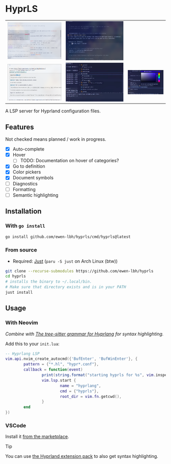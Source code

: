 # HyprLS 

<table>
<tr>
	<td> <img src="./demo-completion.png">
	<td> <img src="./demo-hover.png">
</tr>
<tr>
	<td> <img src="./demo-hover-keyword.png">
	<td> <img src="./demo-symbols.png">
	<td> <img src="./demo-colors.png">
</tr>
</table>

A LSP server for Hyprland configuration files.

## Features

Not checked means planned / work in progress.

- [x] Auto-complete
- [x] Hover
  - [ ] TODO: Documentation on hover of categories?
- [x] Go to definition
- [x] Color pickers
- [x] Document symbols
- [ ] Diagnostics
- [ ] Formatting
- [ ] Semantic highlighting

## Installation

### With `go install`

```sh
go install github.com/ewen-lbh/hyprls/cmd/hyprls@latest
```

### From source

- Required: [Just](https://just.systems) (`paru -S just` on Arch Linux (btw))

```sh
git clone --recurse-submodules https://github.com/ewen-lbh/hyprls
cd hyprls
# installs the binary to ~/.local/bin. 
# Make sure that directory exists and is in your PATH
just install 
```

## Usage

### With Neovim

_Combine with [The tree-sitter grammar for Hyprlang](https://github.com/tree-sitter-grammars/tree-sitter-hyprlang) for syntax highlighting._

Add this to your `init.lua`:

```lua
-- Hyprlang LSP
vim.api.nvim_create_autocmd({'BufEnter', 'BufWinEnter'}, {
		pattern = {"*.hl", "hypr*.conf"},
		callback = function(event)
				print(string.format("starting hyprls for %s", vim.inspect(event)))
				vim.lsp.start {
						name = "hyprlang",
						cmd = {"hyprls"},
						root_dir = vim.fn.getcwd(),
				}
		end
})
```

### VSCode

Install it [from the marketplace](https://marketplace.visualstudio.com/items?itemName=ewen-lbh.vscode-hyprls).

> [!TIP]
> You can use [the Hyprland extension pack](https://marketplace.visualstudio.com/items?itemName=ewen-lbh.hyprland) to also get syntax highlighting.
